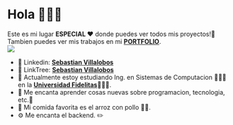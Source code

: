 <h1>Hola 🙋🏾‍♂</h1> 

Este es mi lugar <b>ESPECIAL ❤️</b> donde puedes ver todos mis proyectos!💼</br>
Tambien puedes ver mis trabajos en mi <b>[PORTFOLIO](https://electromilitary45.github.io/portfolio.github.io/)</b>.</br>
<img src="https://images.hive.blog/p/4i88GgaV8qiFkxbnGCXnHPUK3daVLCQA4oDc4ixremQTf5Q5g6iHgYaAG46jzfzqmNNfgS65Hbczhy3KgubRkZTQ5LSMSVprppMLX1qGXpAL5uSBe7FgzfWCCM?format=match&mode=fit" >
</br>
- 🧿 Linkedin: <b><a href=https://www.linkedin.com/in/villalobossebas/>Sebastian Villalobos</a></b>
- 🌴 LinkTree: <b><a href=https://linktr.ee/_villalobossebas_>Sebastian Villalobos</a></b>
- 🎈 Actualmente estoy estudiando Ing. en Sistemas de Computacion 👨🏾‍💻 en la <b><a href= https://ufidelitas.ac.cr>Universidad Fidelitas</a></b>👨🏾‍🎓.</br>
- 🧸 Me encanta aprender cosas nuevas sobre programacion, tecnologia, etc.👾
- 🥄 Mi comida favorita es el arroz con pollo 🍗🍚.
- ⚙️ Me encanta el backend. ✏️
